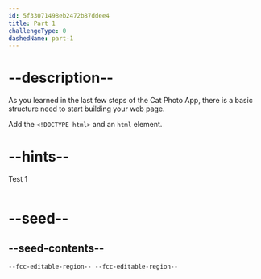 ```yaml
---
id: 5f33071498eb2472b87ddee4
title: Part 1
challengeType: 0
dashedName: part-1
---
```


# --description--

As you learned in the last few steps of the Cat Photo App, there is a basic structure need to start building your web page.

Add the `<!DOCTYPE html>` and an `html` element.

# --hints--

Test 1

```js

```

# --seed--

## --seed-contents--

```html
--fcc-editable-region-- --fcc-editable-region--
```
